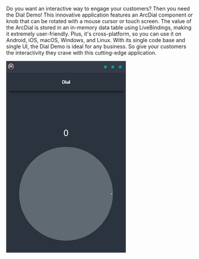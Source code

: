 Do you want an interactive way to engage your customers? Then you need the Dial Demo! This innovative application features an ArcDial component or knob that can be rotated with a mouse cursor or touch screen. The value of the ArcDial is stored in an in-memory data table using LiveBindings, making it extremely user-friendly. Plus, it's cross-platform, so you can use it on Android, iOS, macOS, Windows, and Linux. With its single code base and single UI, the Dial Demo is ideal for any business. So give your customers the interactivity they crave with this cutting-edge application.

![screenshot](screenshot.gif)
